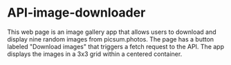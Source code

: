 # API-image-downloader
This web page is an image gallery app that allows users to download and display nine random images from picsum.photos. The page has a button labeled "Download images" that triggers a fetch request to the API. The app displays the images in a 3x3 grid within a centered container.
